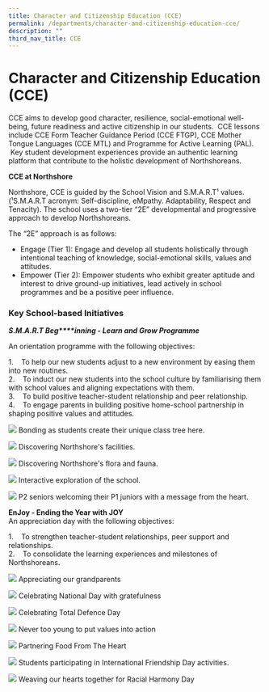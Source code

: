 ```yaml
---
title: Character and Citizenship Education (CCE)
permalink: /departments/character-and-citizenship-education-cce/
description: ""
third_nav_title: CCE
---
```

# **Character and Citizenship Education (CCE)**

CCE aims to develop good character, resilience, social-emotional well-being, future readiness and active citizenship in our students.  CCE lessons include CCE Form Teacher Guidance Period (CCE FTGP), CCE Mother Tongue Languages (CCE MTL) and Programme for Active Learning (PAL).  Key student development experiences provide an authentic learning platform that contribute to the holistic development of Northshoreans.  

**CCE at Northshore**  

Northshore, CCE is guided by the School Vision and S.M.A.R.T¹ values. (¹S.M.A.R.T acronym: Self-discipline, eMpathy. Adaptability, Respect and Tenacity). The school uses a two-tier “2E” developmental and progressive approach to develop Northshoreans.

The “2E” approach is as follows: 

*   Engage (Tier 1): Engage and develop all students holistically through intentional teaching of knowledge, social-emotional skills, values and attitudes.
*   Empower (Tier 2): Empower students who exhibit greater aptitude and interest to drive ground-up initiatives, lead actively in school programmes and be a positive peer influence.

  

### Key School-based Initiatives

_**S.M.A.R.T Beg****inning - Learn and Grow Programme**_

An orientation programme with the following objectives:  

1.    To help our new students adjust to a new environment by easing them into new routines.  
2.    To induct our new students into the school culture by familiarising them with school values and aligning expectations with them.   
3.    To build positive teacher-student relationship and peer relationship.   
4.    To engage parents in building positive home-school partnership in shaping positive values and attitudes.

![](/images/2022-Cce_Pic01.jpg)
Bonding as students create their unique class tree here.

![](/images/2022-Cce_Pic02.jpg)
Discovering Northshore's facilities.

![](/images/2022-Cce_Pic03.jpg)
Discovering Northshore's flora and fauna.

![](/images/2022-Cce_Pic04.jpg)
Interactive exploration of the school.

![](/images/2022-Cce_Pic05.jpg)
P2 seniors welcoming their P1 juniors with a message from the heart.

**EnJoy - Ending the Year with JOY**  
An appreciation day with the following objectives:  

1.    To strengthen teacher-student relationships, peer support and relationships.  
2.    To consolidate the learning experiences and milestones of Northshoreans.

![](/images/2022-Cce_Pic06.jpg)
Appreciating our grandparents

![](/images/2022-Cce_Pic07.jpg)
Celebrating National Day with gratefulness

![](/images/2022-Cce_Pic08.jpg)
Celebrating Total Defence Day

![](/images/2022-Cce_Pic09.jpg)
Never too young to put values into action

![](/images/2022-Cce_Pic10.jpg)
Partnering Food From The Heart

![](/images/2022-Cce_Pic11.jpeg)
Students participating in International Friendship Day activities.

![](/images/2022-Cce_Pic12.jpg)
Weaving our hearts together for Racial Harmony Day